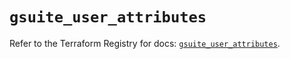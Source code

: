 # `gsuite_user_attributes`

Refer to the Terraform Registry for docs: [`gsuite_user_attributes`](https://registry.terraform.io/providers/deviavir/gsuite/0.1.62/docs/resources/user_attributes).
